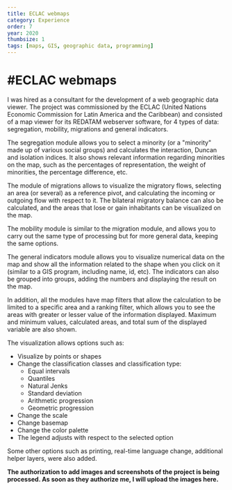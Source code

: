 ```yaml
---
title: ECLAC webmaps
category: Experience
order: 7
year: 2020
thumbsize: 1
tags: [maps, GIS, geographic data, programming]
---
```

# #ECLAC webmaps

I was hired as a consultant for the development of a web geographic data viewer. The project was commissioned by the ECLAC (United Nations Economic Commission for Latin America and the Caribbean) and consisted of a map viewer for its REDATAM webserver software, for 4 types of data: segregation, mobility, migrations and general indicators.

The segregation module allows you to select a minority (or a "minority" made up of various social groups) and calculates the interaction, Duncan and isolation indices. It also shows relevant information regarding minorities on the map, such as the percentages of representation, the weight of minorities, the percentage difference, etc.

The module of migrations allows to visualize the migratory flows, selecting an area (or several) as a reference pivot, and calculating the incoming or outgoing flow with respect to it. The bilateral migratory balance can also be calculated, and the areas that lose or gain inhabitants can be visualized on the map.

The mobility module is similar to the migration module, and allows you to carry out the same type of processing but for more general data, keeping the same options.

The general indicators module allows you to visualize numerical data on the map and show all the information related to the shape when you click on it (similar to a GIS program, including name, id, etc). The indicators can also be grouped into groups, adding the numbers and displaying the result on the map.

In addition, all the modules have map filters that allow the calculation to be limited to a specific area and a ranking filter, which allows you to see the areas with greater or lesser value of the information displayed. Maximum and minimum values, calculated areas, and total sum of the displayed variable are also shown.

The visualization allows options such as:
* Visualize by points or shapes
* Change the classification classes and classification type:
    * Equal intervals
    * Quantiles
    * Natural Jenks
    * Standard deviation
    * Arithmetic progression
    * Geometric progression
* Change the scale
* Change basemap
* Change the color palette
* The legend adjusts with respect to the selected option

Some other options such as printing, real-time language change, additional helper layers, were also added.

**The authorization to add images and screenshots of the project is being processed. As soon as they authorize me, I will upload the images here.**

<!---
![Screen 02](images/ECLAC%20webmaps/screen02.png)
*In order to improve the speed of the scraping, I used a multithreading downloading and processing*
-->
